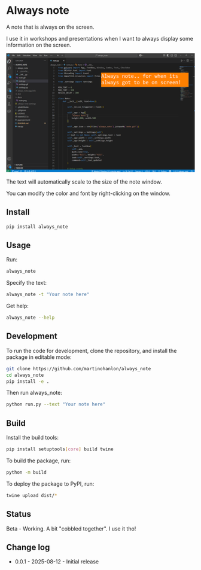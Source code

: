 # Always note

A note that is always on the screen.

I use it in workshops and presentations when I want to always display some information on the screen.

![Always note](https://raw.githubusercontent.com/martinohanlon/always_note/main/docs/note.png)

The text will automatically scale to the size of the note window.

You can modify the color and font by right-clicking on the window.

## Install

```bash
pip install always_note
```

## Usage

Run:

```bash
always_note
```

Specify the text:

```bash
always_note -t "Your note here"
```

Get help:

```bash
always_note --help
```

## Development

To run the code for development, clone the repository, and install the package in editable mode:

```bash
git clone https://github.com/martinohanlon/always_note
cd always_note
pip install -e .
```

Then run always_note:

```bash
python run.py --text "Your note here"
```

## Build

Install the build tools:

```bash
pip install setuptools[core] build twine
```

To build the package, run:

```bash
python -m build
```

To deploy the package to PyPI, run:

```bash
twine upload dist/*
```

## Status

Beta - Working. A bit "cobbled together". I use it tho!

## Change log

- 0.0.1 - 2025-08-12 - Initial release